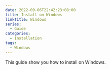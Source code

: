 ```yaml
---
date: 2022-09-06T22:42:23+08:00
title: Install on Windows
linkTitle: Windows
series: 
  - Guide
categories:
  - Installation
tags:
  - Windows
---
```


This guide show you how to install on Windows.
